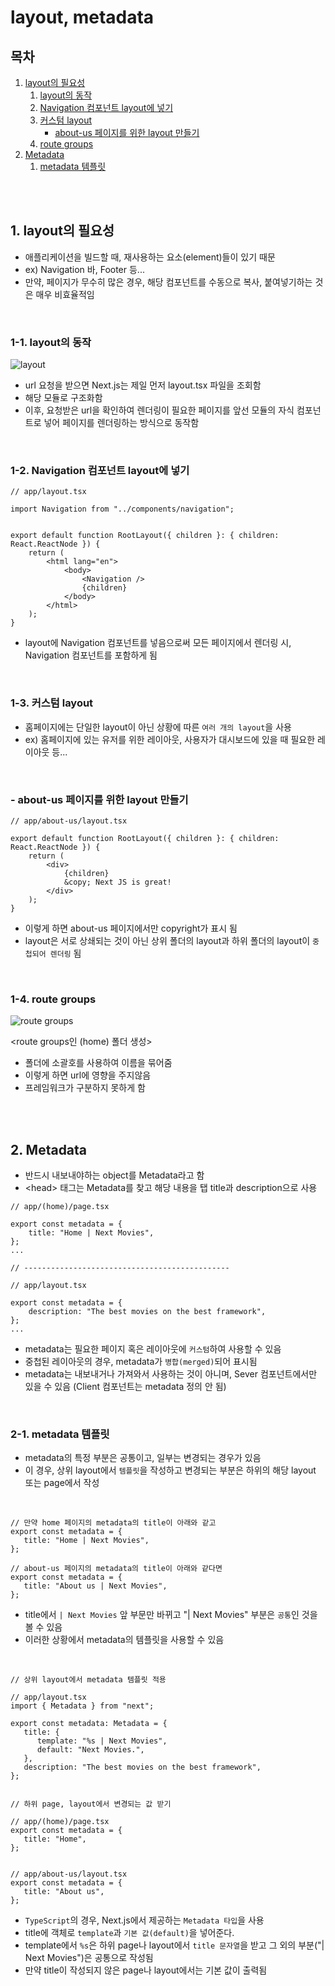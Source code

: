 # layout, metadata

## 목차

1. [layout의 필요성](#1-layout의-필요성)
    1. [layout의 동작](#1-1-layout의-동작)
    2. [Navigation 컴포넌트 layout에 넣기](#1-2-navigation-컴포넌트-layout에-넣기)
    3. [커스텀 layout](#1-3-커스텀-layout)
        - [about-us 페이지를 위한 layout 만들기](#--about-us-페이지를-위한-layout-만들기)
    4. [route groups](#1-4-route-groups)
2. [Metadata](#2-metadata)
    1. [metadata 템플릿](#2-1-metadata-템플릿)

<br>
<br>

## 1. layout의 필요성

- 애플리케이션을 빌드할 때, 재사용하는 요소(element)들이 있기 때문
- ex) Navigation 바, Footer 등...
- 만약, 페이지가 무수히 많은 경우, 해당 컴포넌트를 수동으로 복사, 붙여넣기하는 것은 매우 비효율적임

<br>

### 1-1. layout의 동작

![layout](../img/Nextjs_layout.png)

- url 요청을 받으면 Next.js는 제일 먼저 layout.tsx 파일을 조회함
- 해당 모듈로 구조화함
- 이후, 요청받은 url을 확인하여 렌더링이 필요한 페이지를 앞선 모듈의 자식 컴포넌트로 넣어 페이지를 렌더링하는 방식으로 동작함

<br>

### 1-2. Navigation 컴포넌트 layout에 넣기

```tsx
// app/layout.tsx

import Navigation from "../components/navigation";


export default function RootLayout({ children }: { children: React.ReactNode }) {
    return (
        <html lang="en">
            <body>
                <Navigation />
                {children}
            </body>
        </html>
    );
}
```

- layout에 Navigation 컴포넌트를 넣음으로써 모든 페이지에서 렌더링 시, Navigation 컴포넌트를 포함하게 됨

<br>

### 1-3. 커스텀 layout

- 홈페이지에는 단일한 layout이 아닌 상황에 따른 `여러 개의 layout`을 사용
- ex) 홈페이지에 있는 유저를 위한 레이아웃, 사용자가 대시보드에 있을 때 필요한 레이아웃 등...

<br>

### - about-us 페이지를 위한 layout 만들기

```tsx
// app/about-us/layout.tsx

export default function RootLayout({ children }: { children: React.ReactNode }) {
    return (
        <div>
            {children}
            &copy; Next JS is great!
        </div>
    );
}
```

- 이렇게 하면 about-us 페이지에서만 copyright가 표시 됨
- layout은 서로 상쇄되는 것이 아닌 상위 폴더의 layout과 하위 폴더의 layout이 `중첩되어 렌더링` 됨

<br>

### 1-4. route groups

![route groups](../img/Nextjs_route_group.png)

<route groups인 (home) 폴더 생성>

- 폴더에 소괄호를 사용하여 이름을 묶어줌
- 이렇게 하면 url에 영향을 주지않음
- 프레임워크가 구분하지 못하게 함

<br>
<br>

## 2. Metadata

- 반드시 내보내야하는 object를 Metadata라고 함
- \<head> 태그는 Metadata를 찾고 해당 내용을 탭 title과 description으로 사용

```tsx
// app/(home)/page.tsx

export const metadata = {
    title: "Home | Next Movies",
};
...

// ----------------------------------------------

// app/layout.tsx

export const metadata = {
    description: "The best movies on the best framework",
};
...
```

- metadata는 필요한 페이지 혹은 레이아웃에 `커스텀`하여 사용할 수 있음
- 중첩된 레이아웃의 경우, metadata가 `병합(merged)`되어 표시됨
- metadata는 내보내거나 가져와서 사용하는 것이 아니며, Sever 컴포넌트에서만 있을 수 있음 (Client 컴포넌트는 metadata 정의 안 됨)

<br>

### 2-1. metadata 템플릿

- metadata의 특정 부분은 공통이고, 일부는 변경되는 경우가 있음
- 이 경우, 상위 layout에서 `템플릿`을 작성하고 변경되는 부분은 하위의 해당 layout 또는 page에서 작성

<br>

```tsx
// 만약 home 페이지의 metadata의 title이 아래와 같고
export const metadata = {
   title: "Home | Next Movies",
};

// about-us 페이지의 metadata의 title이 아래와 같다면
export const metadata = {
   title: "About us | Next Movies",
};
```

- title에서 `| Next Movies` 앞 부문만 바뀌고 "| Next Movies" 부분은 `공통`인 것을 볼 수 있음
- 이러한 상황에서 metadata의 템플릿을 사용할 수 있음

<br>

```tsx
// 상위 layout에서 metadata 템플릿 적용

// app/layout.tsx
import { Metadata } from "next";

export const metadata: Metadata = {
   title: {
      template: "%s | Next Movies",
      default: "Next Movies.",
   },
   description: "The best movies on the best framework",
};


// 하위 page, layout에서 변경되는 값 받기

// app/(home)/page.tsx
export const metadata = {
   title: "Home",
};


// app/about-us/layout.tsx
export const metadata = {
   title: "About us",
};
```

- `TypeScript`의 경우, Next.js에서 제공하는 `Metadata 타입`을 사용
- title에 객체로 `template`과 `기본 값(default)`을 넣어준다.
- template에서 `%s`은 하위 page나 layout에서 `title 문자열`을 받고 그 외의 부분("| Next Movies")은 공통으로 작성됨
- 만약 title이 작성되지 않은 page나 layout에서는 기본 값이 출력됨